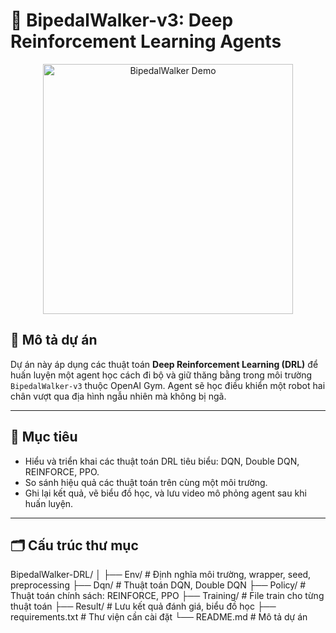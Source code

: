 # 🦿 BipedalWalker-v3: Deep Reinforcement Learning Agents

<p align="center">
  <img src="https://gymnasium.farama.org/_images/bipedal-walker.gif" width="400" alt="BipedalWalker Demo">
</p>

## 📌 Mô tả dự án

Dự án này áp dụng các thuật toán **Deep Reinforcement Learning (DRL)** để huấn luyện một agent học cách đi bộ và giữ thăng bằng trong môi trường `BipedalWalker-v3` thuộc OpenAI Gym. Agent sẽ học điều khiển một robot hai chân vượt qua địa hình ngẫu nhiên mà không bị ngã.

---

## 🧠 Mục tiêu

- Hiểu và triển khai các thuật toán DRL tiêu biểu: DQN, Double DQN, REINFORCE, PPO.
- So sánh hiệu quả các thuật toán trên cùng một môi trường.
- Ghi lại kết quả, vẽ biểu đồ học, và lưu video mô phỏng agent sau khi huấn luyện.

---

## 🗂️ Cấu trúc thư mục

BipedalWalker-DRL/
│
├── Env/ # Định nghĩa môi trường, wrapper, seed, preprocessing
├── Dqn/ # Thuật toán DQN, Double DQN
├── Policy/ # Thuật toán chính sách: REINFORCE, PPO
├── Training/ # File train cho từng thuật toán
├── Result/ # Lưu kết quả đánh giá, biểu đồ học
├── requirements.txt # Thư viện cần cài đặt
└── README.md # Mô tả dự án

